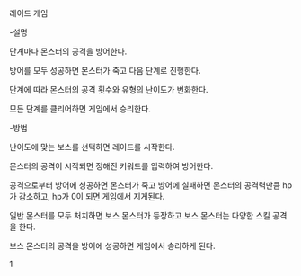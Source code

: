 레이드 게임

-설명

단계마다 몬스터의 공격을 방어한다.

방어를 모두 성공하면 몬스터가 죽고 다음 단계로 진행한다.

단계에 따라 몬스터의 공격 횟수와 유형의 난이도가 변화한다.

모든 단계를 클리어하면 게임에서 승리한다.

-방법

난이도에 맞는 보스를 선택하면 레이드를 시작한다.

몬스터의 공격이 시작되면 정해진 키워드를 입력하여 방어한다.

공격으로부터 방어에 성공하면 몬스터가 죽고 방어에 실패하면 몬스터의 공격력만큼 hp가 감소하고, hp가 0이 되면 게임에서 지게된다.

일반 몬스터를 모두 처치하면 보스 몬스터가 등장하고 보스 몬스터는 다양한 스킬 공격을 한다.

보스 몬스터의 공격을 방어에 성공하면 게임에서 승리하게 된다.

1

